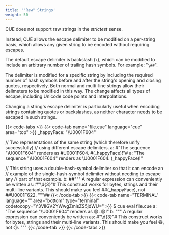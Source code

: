 ```yaml
---
title: '"Raw" Strings'
weight: 50
---
```


CUE does not support raw strings in the *strictest* sense.

Instead,
CUE allows the escape delimiter to be modified on a per-string basis,
which allows any given string to be encoded without requiring escapes.

The default escape delimiter is backslash (`\`),
which can be modified to include
an arbitrary number of trailing hash symbols.
For example: "`\##`".

The delimiter is modified for a specific string
by including the required number of hash symbols
before and after the string's opening and closing quotes,
respectively.
Both normal and multi-line strings
allow their delimeters to be modified in this way.
The change affects all types of escape,
including Unicode code points and interpolations.

Changing a string's escape delimiter is particularly useful
when encoding strings containing quotes or backslashes,
as neither character needs to be escaped in such strings.

{{< code-tabs >}}
{{< code-tab name="file.cue" language="cue" area="top" >}}
_happyFace: "\U0001F604"

// Two representations of the same string (which therefore unify successfully)
// using different escape delimiters.
a: #"The sequence "\U0001F604" renders as \#U0001F604. \#(_happyFace)!"#
a: "The sequence \"\\U0001F604\" renders as \U0001F604. \(_happyFace)!"

// This string uses a double-hash-symbol delimiter so that it can encode an
// example of the single-hash-symbol delimiter without needing to escape any
// part of that example.
b: ##"""
	A regular expression can conveniently be written as:
	    #"\d{3}"#
	This construct works for bytes, strings and their multi-line variants.
	This should make you feel \##(_happyFace), not \##U0001F622.
	"""##
{{< /code-tab >}}
{{< code-tab name="TERMINAL" language="" area="bottom" type="terminal" codetocopy="Y3VlIGV2YWwgZmlsZS5jdWU=" >}}
$ cue eval file.cue
a: "The sequence \"\\U0001F604\" renders as 😄. 😄!"
b: """
    A regular expression can conveniently be written as:
        #"\\d{3}"#
    This construct works for bytes, strings and their multi-line variants.
    This should make you feel 😄, not 😢.
    """
{{< /code-tab >}}
{{< /code-tabs >}}
